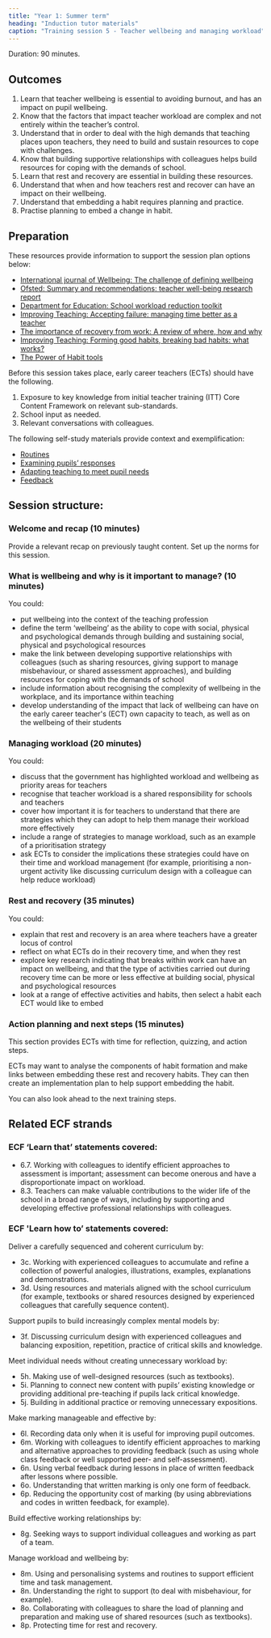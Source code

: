 ```yaml
---
title: "Year 1: Summer term"
heading: "Induction tutor materials"
caption: "Training session 5 - Teacher wellbeing and managing workload"
---
```


Duration: 90 minutes.

## Outcomes

1. Learn that teacher wellbeing is essential to avoiding burnout, and has an impact on pupil wellbeing.
2. Know that the factors that impact teacher workload are complex and not entirely within the teacher’s control.
3. Understand that in order to deal with the high demands that teaching places upon teachers, they need to build and sustain resources to cope with challenges.
4. Know that building supportive relationships with colleagues helps build resources for coping with the demands of school.
5. Learn that rest and recovery are essential in building these resources.
6. Understand that when and how teachers rest and recover can have an impact on their wellbeing.
7. Understand that embedding a habit requires planning and practice.
8. Practise planning to embed a change in habit.

## Preparation 

These resources provide information to support the session plan options below:

- [International journal of Wellbeing: The challenge of defining wellbeing](https://www.internationaljournalofwellbeing.org/index.php/ijow/article/view/89)
- [Ofsted: Summary and recommendations: teacher well-being research report](https://www.gov.uk/government/publications/teacher-well-being-at-work-in-schools-and-further-education-providers/summary-and-recommendations-teacher-well-being-research-report)
- [Department for Education: School workload reduction toolkit](https://www.gov.uk/guidance/school-workload-reduction-toolkit)
- [Improving Teaching: Accepting failure: managing time better as a teacher](https://improvingteaching.co.uk/2013/12/01/accepting-failure-managing-time-better-as-a-teacher/)
- [The importance of recovery from work: A review of where, how and why](https://www.researchgate.net/publication/261249268_The_importance_of_recovery_of_work_A_review_of_where_how_and_why)
- [Improving Teaching: Forming good habits, breaking bad habits: what works?](https://improvingteaching.co.uk/2019/01/13/forming-good-habits-breaking-bad-habits-what-works/)
- [The Power of Habit tools](https://www.charlesduhigg.com/tools)

Before this session takes place, early career teachers (ECTs) should have the following.

1. Exposure to key knowledge from initial teacher training (ITT) Core Content Framework on relevant sub-standards.
2. School input as needed.
3. Relevant conversations with colleagues.

The following self-study materials provide context and exemplification:

- [Routines](/ambition-institute/year-1-behaviour/autumn-week-2-ect-video)
- [Examining pupils’ responses](/ambition-institute/year-1-subject/summer-week-10-ect-video)
- [Adapting teaching to meet pupil needs](/ambition-institute/year-1-instruction/spring-week-6-ect-video)
- [Feedback](/ambition-institute/year-1-instruction)

## Session structure:

### Welcome and recap (10 minutes)

Provide a relevant recap on previously taught content. Set up the norms for this session.

### What is wellbeing and why is it important to manage? (10 minutes)

You could:

- put wellbeing into the context of the teaching profession
- define the term ‘wellbeing’ as the ability to cope with social, physical and psychological demands through building and sustaining social, physical and psychological resources
- make the link between developing supportive relationships with colleagues (such as sharing resources, giving support to manage misbehaviour, or shared assessment approaches), and building resources for coping with the demands of school
- include information about recognising the complexity of wellbeing in the workplace, and its importance within teaching
- develop understanding of the impact that lack of wellbeing can have on the early career teacher's (ECT) own capacity to teach, as well as on the wellbeing of their students

### Managing workload (20 minutes)

You could:

- discuss that the government has highlighted workload and wellbeing as priority areas for teachers
- recognise that teacher workload is a shared responsibility for schools and teachers
- cover how important it is for teachers to understand that there are strategies which they can adopt to help them manage their workload more effectively
- include a range of strategies to manage workload, such as an example of a prioritisation strategy
- ask ECTs to consider the implications these strategies could have on their time and workload management (for example, prioritising a non-urgent activity like discussing curriculum design with a colleague can help reduce workload)

### Rest and recovery (35 minutes)

You could:

- explain that rest and recovery is an area where teachers have a greater locus of control
- reflect on what ECTs do in their recovery time, and when they rest
- explore key research indicating that breaks within work can have an impact on wellbeing, and that the type of activities carried out during recovery time can be more or less effective at building social, physical and psychological resources
- look at a range of effective activities and habits, then select a habit each ECT would like to embed

### Action planning and next steps (15 minutes)

This section provides ECTs with time for reflection, quizzing, and action steps.

ECTs may want to analyse the components of habit formation and make links between embedding these rest and recovery habits. They can then create an implementation plan to help support embedding the habit.

You can also look ahead to the next training steps.

## Related ECF strands

### ECF ‘Learn that’ statements covered:

- 6.7. Working with colleagues to identify efficient approaches to assessment is important; assessment can become onerous and have a disproportionate impact on workload.
- 8.3. Teachers can make valuable contributions to the wider life of the school in a broad range of ways, including by supporting and developing effective professional relationships with colleagues.

### ECF 'Learn how to’ statements covered:

Deliver a carefully sequenced and coherent curriculum by:

- 3c. Working with experienced colleagues to accumulate and refine a collection of powerful analogies, illustrations, examples, explanations and demonstrations.
- 3d. Using resources and materials aligned with the school curriculum (for example, textbooks or shared resources designed by experienced colleagues that carefully sequence content).

Support pupils to build increasingly complex mental models by:

- 3f. Discussing curriculum design with experienced colleagues and balancing exposition, repetition, practice of critical skills and knowledge.

Meet individual needs without creating unnecessary workload by:

- 5h. Making use of well-designed resources (such as textbooks).
- 5i. Planning to connect new content with pupils’ existing knowledge or providing additional pre-teaching if pupils lack critical knowledge.
- 5j. Building in additional practice or removing unnecessary expositions.

Make marking manageable and effective by:

- 6l. Recording data only when it is useful for improving pupil outcomes.
- 6m. Working with colleagues to identify efficient approaches to marking and alternative approaches to providing feedback (such as using whole class feedback or well supported peer- and self-assessment).
- 6n. Using verbal feedback during lessons in place of written feedback after lessons where possible.
- 6o. Understanding that written marking is only one form of feedback.
- 6p. Reducing the opportunity cost of marking (by using abbreviations and codes in written feedback, for example).

Build effective working relationships by:

- 8g. Seeking ways to support individual colleagues and working as part of a team.

Manage workload and wellbeing by:

- 8m. Using and personalising systems and routines to support efficient time and task management.
- 8n. Understanding the right to support (to deal with misbehaviour, for example).
- 8o. Collaborating with colleagues to share the load of planning and preparation and making use of shared resources (such as textbooks).
- 8p. Protecting time for rest and recovery.